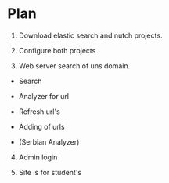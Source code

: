 # Plan

1. Download elastic search and nutch projects.

2. Configure both projects

3. Web server search  of uns domain.

  * Search
  
  * Analyzer for url
  
  * Refresh url's
  
  * Adding of urls
  
  * (Serbian Analyzer)
  
4. Admin login

5. Site is for student's 
